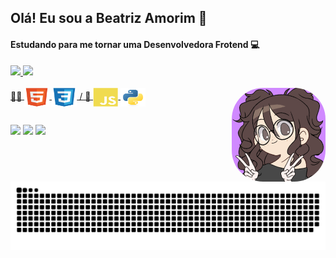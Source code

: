 ## Olá! Eu sou a Beatriz Amorim 👋 </h2>
<h4>Estudando para me tornar uma Desenvolvedora Frotend 💻</h4>

  
<div align="center" style="display: flex; flex-direction: row;">
  <a href="https://github.com/beatrizamorinn">
  <img height="180em" width"50%" src="https://github-readme-stats.vercel.app/api?username=beatrizamorinn&show_icons=true&theme=synthwave&include_all_commits=true&count_private=true"/>
  <img height="180em" width"50%" src="https://github-readme-stats.vercel.app/api/top-langs/?username=beatrizamorinn&layout=compact&langs_count=7&theme=synthwave"/>
</div>
  
 
<div style="display: inline_block"><br>
👩‍💻
 <img align="center" alt="Bia-HTML" height="30" width="40" src="https://raw.githubusercontent.com/devicons/devicon/master/icons/html5/html5-original.svg">
  <img align="center" alt="Bia-CSS" height="30" width="40" src="https://raw.githubusercontent.com/devicons/devicon/master/icons/css3/css3-original.svg">
  / 
📖
  <img align="center" alt="Bia-Js" height="30" width="40" src="https://raw.githubusercontent.com/devicons/devicon/master/icons/javascript/javascript-plain.svg">
  <img align="center" alt="Bia-Python" height="30" width="40" src="https://raw.githubusercontent.com/devicons/devicon/master/icons/python/python-original.svg">
  <img align="right" alt="Bia-pic" height="150" style="border-radius:50px;" src="img.png">

</div>  
  
  ##
 
<div> 
  <a href="https://www.instagram.com/beatrizamorinn/" target="_blank"><img src="https://img.shields.io/badge/-Instagram-%23E4405F?style=for-the-badge&logo=instagram&logoColor=white" target="_blank"></a>
  <a href = "bia_amorinn2@hotmail.com"><img src="https://img.shields.io/badge/-Gmail-%23333?style=for-the-badge&logo=gmail&logoColor=white" target="_blank"></a>
  <a href="https://www.linkedin.com/in/beatrizamorinn/" target="_blank"><img src="https://img.shields.io/badge/-LinkedIn-%230077B5?style=for-the-badge&logo=linkedin&logoColor=white" target="_blank"></a> 
 
  ![Snake animation](https://github.com/beatrizamorinn/beatrizamorinn/blob/output/github-contribution-grid-snake.svg)
 
</div>

